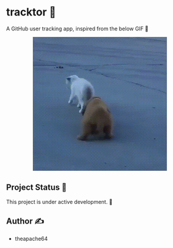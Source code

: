 # tracktor 🐶

A GitHub user tracking app, inspired from the below GIF 🤷
<p align="center">
<img src="extras/dog_stalks_cat.gif"/>
</p>

## Project Status 🚧

This project is under active development. 👷

## Author ✍️

- theapache64
